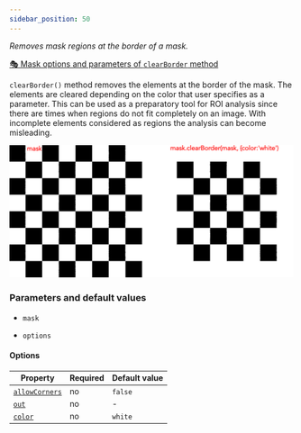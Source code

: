 ```yaml
---
sidebar_position: 50
---
```


_Removes mask regions at the border of a mask._

[🎭 Mask options and parameters of `clearBorder` method](https://image-js.github.io/image-js-typescript/classes/Mask.html#bottomHat 'github.io link')

`clearBorder()` method removes the elements at the border of the mask. The elements are cleared depending on the color that user specifies as a parameter. This can be used as a preparatory tool for ROI analysis since there are times when regions do not fit completely on an image. With incomplete elements considered as regions the analysis can become misleading.

![clearBorder example](./images/clearBorder/clearBorder.png)

### Parameters and default values

- `mask`

- `options`

#### Options

| Property                                                                                                     | Required | Default value |
| ------------------------------------------------------------------------------------------------------------ | -------- | ------------- |
| [`allowCorners`](https://image-js.github.io/image-js-typescript/interfaces/ClearBorderOptions.html#distance) | no       | `false`       |
| [`out`](https://image-js.github.io/image-js-typescript/interfaces/ClearBorderOptions.html#out)               | no       | -             |
| [`color`](https://image-js.github.io/image-js-typescript/interfaces/ClearBorderOptions.html#color)           | no       | `white`       |
